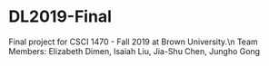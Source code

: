# DL2019-Final
Final project for CSCI 1470 - Fall 2019 at Brown University.\n 
Team Members: Elizabeth Dimen, Isaiah Liu, Jia-Shu Chen, Jungho Gong
